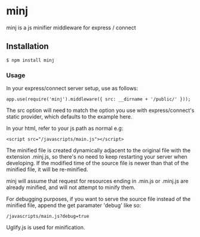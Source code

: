 # minj
	
minj is a js minifier middleware for express / connect

## Installation

	$ npm install minj

### Usage

In your express/connect server setup, use as follows:

	app.use(require('minj').middleware({ src: __dirname + '/public/' }));

The src option will need to match the option you use with express/connect's static provider, which defaults to the example here.

In your html, refer to your js path as normal e.g:
		
	<script src="/javascripts/main.js"></script>
		
The minified file is created dynamically adjacent to the original file with the extension .minj.js, so there's no need to keep restarting your server when developing. If the modified time of the source file is newer than that of the minified file, it will be re-minified.

minj will assume that request for resources ending in .min.js or .minj.js are already minified, and will not attempt to minify them.

For debugging purposes, if you want to serve the source file instead of the minified file, append the get paramater 'debug' like so:

	/javascripts/main.js?debug=true

Uglify.js is used for minification.
